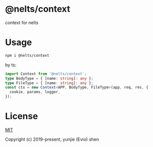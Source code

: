 # @nelts/context

context for nelts

# Usage

```bash
npm i @nelts/context
```

by ts:

```ts
import Context from '@nelts/context';
type BodyType = { [name: string]: any };
type FileType = { [name: string]: any };
const ctx = new Context<APP, BodyType, FileType>(app, req, res, {
  cookie, params, logger,
});
```

# License

[MIT](http://opensource.org/licenses/MIT)

Copyright (c) 2019-present, yunjie (Evio) shen
